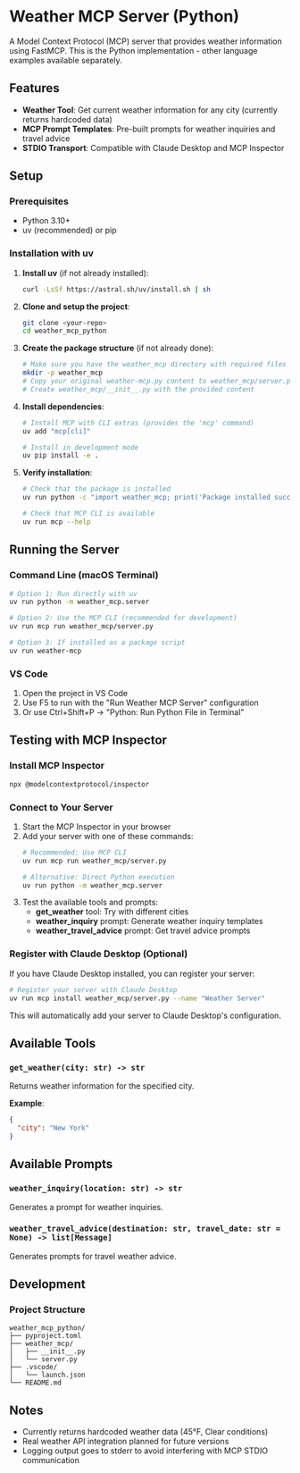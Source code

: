 # Weather MCP Server (Python)

A Model Context Protocol (MCP) server that provides weather information using FastMCP. This is the Python implementation - other language examples available separately.

## Features

- **Weather Tool**: Get current weather information for any city (currently returns hardcoded data)
- **MCP Prompt Templates**: Pre-built prompts for weather inquiries and travel advice
- **STDIO Transport**: Compatible with Claude Desktop and MCP Inspector

## Setup

### Prerequisites

- Python 3.10+
- uv (recommended) or pip

### Installation with uv

1. **Install uv** (if not already installed):
   ```bash
   curl -LsSf https://astral.sh/uv/install.sh | sh
   ```

2. **Clone and setup the project**:
   ```bash
   git clone <your-repo>
   cd weather_mcp_python
   ```

3. **Create the package structure** (if not already done):
   ```bash
   # Make sure you have the weather_mcp directory with required files
   mkdir -p weather_mcp
   # Copy your original weather-mcp.py content to weather_mcp/server.py
   # Create weather_mcp/__init__.py with the provided content
   ```

4. **Install dependencies**:
   ```bash
   # Install MCP with CLI extras (provides the 'mcp' command)
   uv add "mcp[cli]"
   
   # Install in development mode
   uv pip install -e .
   ```

5. **Verify installation**:
   ```bash
   # Check that the package is installed
   uv run python -c "import weather_mcp; print('Package installed successfully')"
   
   # Check that MCP CLI is available
   uv run mcp --help
   ```

## Running the Server

### Command Line (macOS Terminal)

```bash
# Option 1: Run directly with uv
uv run python -m weather_mcp.server

# Option 2: Use the MCP CLI (recommended for development)
uv run mcp run weather_mcp/server.py

# Option 3: If installed as a package script
uv run weather-mcp
```

### VS Code

1. Open the project in VS Code
2. Use F5 to run with the "Run Weather MCP Server" configuration
3. Or use Ctrl+Shift+P → "Python: Run Python File in Terminal"

## Testing with MCP Inspector

### Install MCP Inspector

```bash
npx @modelcontextprotocol/inspector
```

### Connect to Your Server

1. Start the MCP Inspector in your browser
2. Add your server with one of these commands:
   ```bash
   # Recommended: Use MCP CLI
   uv run mcp run weather_mcp/server.py
   
   # Alternative: Direct Python execution
   uv run python -m weather_mcp.server
   ```
3. Test the available tools and prompts:
   - **get_weather** tool: Try with different cities
   - **weather_inquiry** prompt: Generate weather inquiry templates  
   - **weather_travel_advice** prompt: Get travel advice prompts

### Register with Claude Desktop (Optional)

If you have Claude Desktop installed, you can register your server:

```bash
# Register your server with Claude Desktop
uv run mcp install weather_mcp/server.py --name "Weather Server"
```

This will automatically add your server to Claude Desktop's configuration.

## Available Tools

### `get_weather(city: str) -> str`
Returns weather information for the specified city.

**Example**:
```json
{
  "city": "New York"
}
```

## Available Prompts

### `weather_inquiry(location: str) -> str`
Generates a prompt for weather inquiries.

### `weather_travel_advice(destination: str, travel_date: str = None) -> list[Message]`
Generates prompts for travel weather advice.

## Development

### Project Structure
```
weather_mcp_python/
├── pyproject.toml
├── weather_mcp/
│   ├── __init__.py
│   └── server.py
├── .vscode/
│   └── launch.json
└── README.md
```

## Notes

- Currently returns hardcoded weather data (45°F, Clear conditions)
- Real weather API integration planned for future versions
- Logging output goes to stderr to avoid interfering with MCP STDIO communication